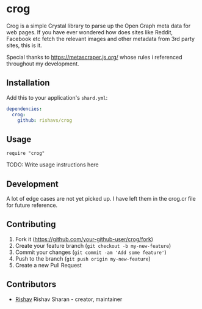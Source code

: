 # crog

Crog is a simple Crystal library to parse up the Open Graph meta data for web pages.
If you have ever wondered how does sites like Reddit, Facebook etc fetch the relevant images and other 
metadata from 3rd party sites, this is it.

Special thanks to https://metascraper.js.org/
whose rules i referenced throughout my development.

## Installation

Add this to your application's `shard.yml`:

```yaml
dependencies:
  crog:
    github: rishavs/crog
```

## Usage

```crystal
require "crog"
```

TODO: Write usage instructions here

## Development

A lot of edge cases are not yet picked up. I have left them in the crog.cr file for future reference.

## Contributing

1. Fork it (<https://github.com/your-github-user/crog/fork>)
2. Create your feature branch (`git checkout -b my-new-feature`)
3. Commit your changes (`git commit -am 'Add some feature'`)
4. Push to the branch (`git push origin my-new-feature`)
5. Create a new Pull Request

## Contributors

- [Rishav](https://github.com/rishavs) Rishav Sharan - creator, maintainer

